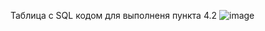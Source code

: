 Таблица с SQL кодом для выполненя пункта 4.2
![image](https://user-images.githubusercontent.com/91644941/195256147-3c3ab1cb-413b-4a57-958d-87d743993b17.png)
